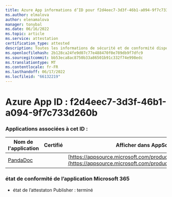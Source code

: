 ```yaml
---
title: Azure App informations d’ID pour f2d4eec7-3d3f-46b1-a094-9f7c733d260b
ms.author: elmalova
author: elenamalova
manager: tonybal
ms.date: 06/16/2022
ms.topic: article
ms.service: attestation
certification_type: attested
description: Toutes les informations de sécurité et de conformité disponibles pour f2d4eec7-3d3f-46b1-a094-9f7c733d260b.
ms.openlocfilehash: 2b128ca24fe9d07c77e488470f0e789db9f7dfc9
ms.sourcegitcommit: bb53eca8ac8750b33a86501b91c332f74e998edc
ms.translationtype: MT
ms.contentlocale: fr-FR
ms.lasthandoff: 06/17/2022
ms.locfileid: "66132219"
---
```

# <a name="azure-app-id-f2d4eec7-3d3f-46b1-a094-9f7c733d260b"></a>Azure App ID : f2d4eec7-3d3f-46b1-a094-9f7c733d260b


### <a name="apps-associated-with-this-id"></a>Applications associées à cet ID :
| **Nom de l'application** | **Certifié** | **Afficher dans AppSource** |
|--------------|---------------|-----------------------|
| [PandaDoc](../forward/WA200002927.md) |  | [https://appsource.microsoft.com/product/office/WA200002927](https://appsource.microsoft.com/product/office/WA200002927) |

### <a name="microsoft-365-app-compliance-status"></a>état de conformité de l’application Microsoft 365
- état de l’attestaton Publisher : terminé
